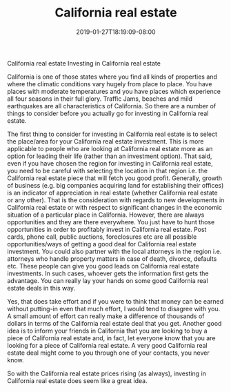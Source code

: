 ﻿---
title: "California real estate"
date: 2019-01-27T18:19:09-08:00
description: "real estate Tips for Web Success"
featured_image: "/images/real estate.jpg"
tags: ["real estate"]
---

California real estate 
Investing in California real estate 

California is one of those states where you find all kinds of properties and where the climatic conditions vary hugely from place to place. You have places with moderate temperatures and you have places which experience all four seasons in their full glory. Traffic Jams, beaches and mild earthquakes are all characteristics of California. So there are a number of things to consider before you actually go for investing in California real estate. 

The first thing to consider for investing in California real estate is to select the place/area for your California real estate investment. This is more applicable to people who are looking at California real estate more as an option for leading their life (rather than an investment option). That said, even if you have chosen the region for investing in California real estate, you need to be careful with selecting the location in that region i.e. the California real estate piece that will fetch you good profit. Generally, growth of business (e.g. big companies acquiring land for establishing their offices) is an indicator of appreciation in real estate (whether California real estate or any other). That is the consideration with regards to new developments in California real estate or with respect to significant changes in the economic situation of a particular place in California. However, there are always opportunities and they are there everywhere. You just have to hunt those opportunities in order to profitably invest in California real estate. Post cards, phone call, public auctions, foreclosures etc are all possible opportunities/ways of getting a good deal for California real estate investment. You could also partner with the local attorneys in the region i.e. attorneys who handle property matters in case of death, divorce, defaults etc. These people can give you good leads on California real estate investments. In such cases, whoever gets the information first gets the advantage. You can really lay your hands on some good California real estate deals in this way. 

Yes, that does take effort and if you were to think that money can be earned without putting-in even that much effort, I would tend to disagree with you. A small amount of effort can really make a difference of thousands of dollars in terms of the California real estate deal that you get. Another good idea is to inform your friends in California that you are looking to buy a piece of California real estate and, in fact, let everyone know that you are looking for a piece of California real estate. A very good California real estate deal might come to you through one of your contacts, you never know. 

So with the California real estate prices rising (as always), investing in California real estate does seem like a great idea.


